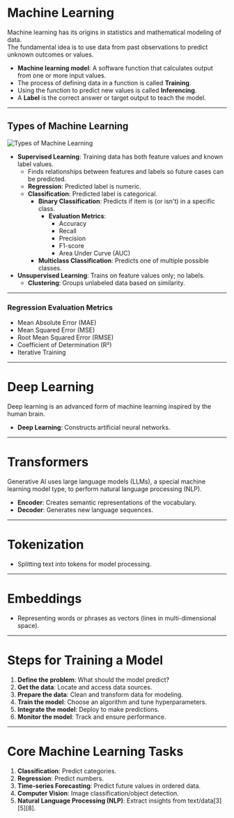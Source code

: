 # Machine Learning

Machine learning has its origins in statistics and mathematical modeling of data.  
The fundamental idea is to use data from past observations to predict unknown outcomes or values.

- **Machine learning model**: A software function that calculates output from one or more input values.
- The process of defining data in a function is called **Training**.
- Using the function to predict new values is called **Inferencing**.
- A **Label** is the correct answer or target output to teach the model.

---

## Types of Machine Learning

![Types of Machine Learning](https://github.com/user-attachments/assets/e411432b-80e0-4f85-96a6-4eb0ade98839)

- **Supervised Learning**: Training data has both feature values and known label values.  
  - Finds relationships between features and labels so future cases can be predicted.
  - **Regression**: Predicted label is numeric.
  - **Classification**: Predicted label is categorical.
    - **Binary Classification**: Predicts if item is (or isn't) in a specific class.
      - **Evaluation Metrics**:
        - Accuracy
        - Recall
        - Precision
        - F1-score
        - Area Under Curve (AUC)
    - **Multiclass Classification**: Predicts one of multiple possible classes.
- **Unsupervised Learning**: Trains on feature values only; no labels.
  - **Clustering**: Groups unlabeled data based on similarity.

---

### Regression Evaluation Metrics

- Mean Absolute Error (MAE)
- Mean Squared Error (MSE)
- Root Mean Squared Error (RMSE)
- Coefficient of Determination (R²)
- Iterative Training

---

# Deep Learning

Deep learning is an advanced form of machine learning inspired by the human brain.

- **Deep Learning**: Constructs artificial neural networks.

---

# Transformers

Generative AI uses large language models (LLMs), a special machine learning model type, to perform natural language processing (NLP).

- **Encoder**: Creates semantic representations of the vocabulary.
- **Decoder**: Generates new language sequences.

---

# Tokenization

- Splitting text into tokens for model processing.

---

# Embeddings

- Representing words or phrases as vectors (lines in multi-dimensional space).

---

# Steps for Training a Model

1. **Define the problem**: What should the model predict?
2. **Get the data**: Locate and access data sources.
3. **Prepare the data**: Clean and transform data for modeling.
4. **Train the model**: Choose an algorithm and tune hyperparameters.
5. **Integrate the model**: Deploy to make predictions.
6. **Monitor the model**: Track and ensure performance.

---

# Core Machine Learning Tasks

1. **Classification**: Predict categories.
2. **Regression**: Predict numbers.
3. **Time-series Forecasting**: Predict future values in ordered data.
4. **Computer Vision**: Image classification/object detection.
5. **Natural Language Processing (NLP)**: Extract insights from text/data[3][5][8].


